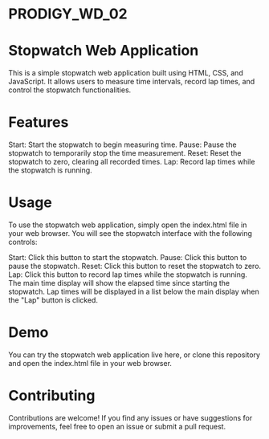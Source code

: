 # PRODIGY_WD_02
# Stopwatch Web Application
This is a simple stopwatch web application built using HTML, CSS, and JavaScript. It allows users to measure time intervals, record lap times, and control the stopwatch functionalities.

# Features
Start: Start the stopwatch to begin measuring time.
Pause: Pause the stopwatch to temporarily stop the time measurement.
Reset: Reset the stopwatch to zero, clearing all recorded times.
Lap: Record lap times while the stopwatch is running.

# Usage
To use the stopwatch web application, simply open the index.html file in your web browser. You will see the stopwatch interface with the following controls:

Start: Click this button to start the stopwatch.
Pause: Click this button to pause the stopwatch.
Reset: Click this button to reset the stopwatch to zero.
Lap: Click this button to record lap times while the stopwatch is running.
The main time display will show the elapsed time since starting the stopwatch. Lap times will be displayed in a list below the main display when the "Lap" button is clicked.

# Demo
You can try the stopwatch web application live here, or clone this repository and open the index.html file in your web browser.

# Contributing
Contributions are welcome! If you find any issues or have suggestions for improvements, feel free to open an issue or submit a pull request.
